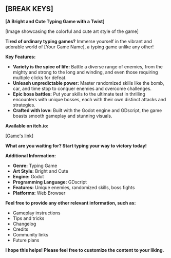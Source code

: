 ## [BREAK KEYS]

**[A Bright and Cute Typing Game with a Twist]**

[Image showcasing the colorful and cute art style of the game]

**Tired of ordinary typing games?** Immerse yourself in the vibrant and adorable world of [Your Game Name], a typing game unlike any other!

**Key Features:**

* **Variety is the spice of life:** Battle a diverse range of enemies, from the mighty and strong to the long and winding, and even those requiring multiple clicks for defeat.
* **Unleash unpredictable power:** Master randomized skills like the bomb, car, and time stop to conquer enemies and overcome challenges.
* **Epic boss battles:** Put your skills to the ultimate test in thrilling encounters with unique bosses, each with their own distinct attacks and strategies.
* **Crafted with love:** Built with the Godot engine and GDscript, the game boasts smooth gameplay and stunning visuals.

**Available on itch.io:**

[[Game's link](https://dawn19112003.itch.io/break-keys)]

**What are you waiting for? Start typing your way to victory today!**

**Additional Information:**

* **Genre:** Typing Game
* **Art Style:** Bright and Cute
* **Engine:** Godot
* **Programming Language:** GDscript
* **Features:** Unique enemies, randomized skills, boss fights
* **Platforms:** Web Browser

**Feel free to provide any other relevant information, such as:**

* Gameplay instructions
* Tips and tricks
* Changelog
* Credits
* Community links
* Future plans

**I hope this helps! Please feel free to customize the content to your liking.**

